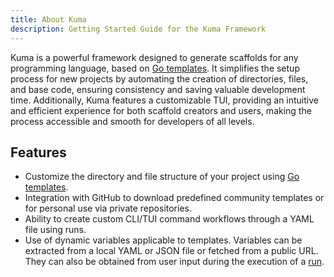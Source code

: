 ```yaml
---
title: About Kuma
description: Getting Started Guide for the Kuma Framework
---
```


Kuma is a powerful framework designed to generate scaffolds for any programming language, based on [Go templates](https://pkg.go.dev/text/template). It simplifies the setup process for new projects by automating the creation of directories, files, and base code, ensuring consistency and saving valuable development time. Additionally, Kuma features a customizable TUI, providing an intuitive and efficient experience for both scaffold creators and users, making the process accessible and smooth for developers of all levels.

## Features

- Customize the directory and file structure of your project using [Go templates](https://pkg.go.dev/text/template).
- Integration with GitHub to download predefined community templates or for personal use via private repositories.
- Ability to create custom CLI/TUI command workflows through a YAML file using runs.
- Use of dynamic variables applicable to templates. Variables can be extracted from a local YAML or JSON file or fetched from a public URL. They can also be obtained from user input during the execution of a [run](cmd/commands/exec).

